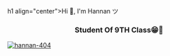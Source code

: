 h1 align="center">Hi 👋, I'm Hannan ツ</h1>
<h3 align="center">Student Of 9TH Class😁🙂</h3>

<p align="left"> <a href="https://github.com/ryo-ma/github-profile-trophy"><img src="https://github-profile-trophy.vercel.app/?username=hannan-404" alt="hannan-404" /></a> </p>
